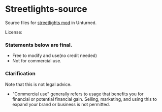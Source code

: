 # Streetlights-source
Source files for [streetlights mod](https://steamcommunity.com/sharedfiles/filedetails/?id=3230196586) in Unturned.

License: 
### Statements below are final.
- Free to modify and use(no credit needed)
- Not for commercial use.

### Clarification
Note that this is not legal advice.
- "Commercial use" generally refers to usage that benefits you for financial or potential financial gain. Selling, marketing, and using this to expand your brand or business is not permitted.
